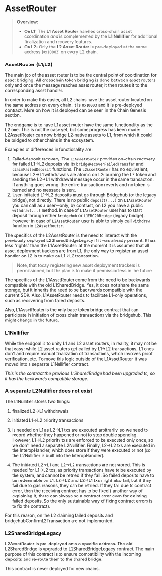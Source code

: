 # AssetRouter

> **Overview:**  
> - **On L1:** The **L1 Asset Router** handles cross‑chain asset coordination _and_ is complemented by the **L1 Nullifier** for additional finalization and recovery features.
> - **On L2:** Only the **L2 Asset Router** is pre-deployed at the same address (`0x10003`) on every L2 chain.  

### AssetRouter (L1/L2)

The main job of the asset router is to be the central point of coordination for asset bridging. All crosschain token bridging is done between asset routers only and once the message reaches asset router, it then routes it to the corresponding asset handler.

In order to make this easier, all L2 chains have the asset router located on the same address on every chain. It is `0x10003` and it is pre-deployed contract. More on how it is deployed can be seen in the [Chain Genesis](../../chain_management/chain_genesis.md) section.

The endgame is to have L1 asset router have the same functionality as the L2 one. This is not the case yet, but some progress has been made: L2AssetRouter can now bridge L2-native assets to L1, from which it could be bridged to other chains in the ecosystem.

Examples of differences in functionality are:

1. Failed‐deposit recovery.
   The `L1AssetRouter` provides on-chain recovery for failed L1→L2 deposits via its `bridgeRecoverFailedTransfer` and `claimFailedDeposit` functions. The `L2AssetRouter` has no equivalent, because L2→L1 withdrawals are atomic on L2: burning the L2 token and sending the L2→L1 withdrawal message occur in the same transaction. If anything goes wrong, the entire transaction reverts and no token is burned and no message is sent.
2. User-initiated L1→L2 deposits must go through Bridgehub (or the legacy bridge), not directly.
   There is no public `deposit(...)` on `L1AssetRouter` you can call as a user—only, by contrast, on L2 you have a public `withdraw(...)` method. 
   In case of `L1AssetRouter` user has to start deposit through either `Bridgehub` or `L1ERC20Bridge` (legacy bridge). 
   However in case of `L2AssetRouter` user is able to simply call `withdraw` function in `L2AssetRouter`.

The specifics of the L2AssetRouter is the need to interact with the previously deployed L2SharedBridgeLegacy if it was already present. It has less “rights” than the L1AssetRouter: at the moment it is assumed that all asset deployment trackers are from L1, the only way to register an asset handler on L2 is to make an L1→L2 transaction.

> Note, that today registering new asset deployment trackers is permissioned, but the plan is to make it permissionless in the future

The specifics of the L1AssetRouter come from the need to be backwards compatible with the old L1SharedBridge. Yes, it does not share the same storage, but it inherits the need to be backwards compatible with the current SDK. Also, L1AssetRouter needs to facilitate L1-only operations, such as recovering from failed deposits.

Also, L1AssetRouter is the only base token bridge contract that can participate in initiation of cross chain transactions via the bridgehub. This might change in the future.

### L1Nullifier

While the endgoal is to unify L1 and L2 asset routers, in reality, it may not be that easy: while L2 asset routers get called by L1→L2 transactions, L1 ones don't and require manual finalization of transactions, which involves proof verification, etc. To move this logic outside of the L1AssetRouter, it was moved into a separate L1Nullifier contract.

_This is the contract the previous L1SharedBridge had been upgraded to, so it has the backwards compatible storage._

### A separate L2Nullifier does not exist

The L1Nullifier stores two things: 
1. finalized L2->L1 withdrawals
1. initiated L1->L2 priority transactions

1. is needed on L1 as L2->L1 txs are executed arbitrarily, so we need to record whether they happened or not to stop double spending. However, L1->L2 priority txs are enforced to be executed only once, so we don't need a separate L2Nullifier.  Finally, L2->L2 txs are executed in the InteropHandler, which does store if they were executed or not (so the L2Nullifier is built into the InteropHandler).

2. The initiated L2->L1 and L2->L2 transactions are not stored. This is needed for L1->L2 txs, as priority transactions have to be executed by the system, and cannot be retried if they fail. So failed deposits have to be redeemable on L1. L2->L2 and L2->L1 txs might also fail, but if they fail due to gas reasons, they can be retried. If they fail due to contract error, then the receiving contract has to be fixed ( another way of explaining it, there can always be a contract error even for claiming failed deposits. So the only sustainable way of fixing contract errors is to fix the contract).

For this reason, on the L2 claiming failed deposits and bridgehubConfirmL2Transaction are not implemented.

### L2SharedBridgeLegacy

L2AssetRouter is pre-deployed onto a specific address. The old L2SharedBridge is upgraded to L2SharedBridgeLegacy contract. The main purpose of this contract is to ensure compatibility with the incoming deposits and re-route them to the shared bridge.

This contract is never deployed for new chains.
